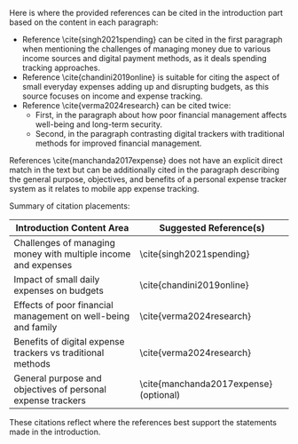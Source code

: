 Here is where the provided references can be cited in the introduction part based on the content in each paragraph:

- Reference \cite{singh2021spending} can be cited in the first paragraph when mentioning the
        challenges of managing money due to various income sources and digital payment methods, as it deals
        spending tracking approaches.
- Reference \cite{chandini2019online} is suitable for citing the aspect of small everyday expenses
        adding up and disrupting budgets, as this source focuses on income and expense tracking.
- Reference \cite{verma2024research} can be cited twice:
  - First, in the paragraph about how poor financial management affects well-being and long-term security.
  - Second, in the paragraph contrasting digital trackers with traditional methods for improved
        financial management.

References \cite{manchanda2017expense} does not have an explicit direct match in the text but can
be additionally cited in the paragraph describing the general purpose, objectives, and benefits of
a personal expense tracker system as it relates to mobile app expense tracking.

Summary of citation placements:

| Introduction Content Area                                        | Suggested Reference(s)                 |
|------------------------------------------------------------------|----------------------------------------|
| Challenges of managing money with multiple income and expenses   | \cite{singh2021spending}               |
| Impact of small daily expenses on budgets                        | \cite{chandini2019online}              |
| Effects of poor financial management on well-being and family    | \cite{verma2024research}               |
| Benefits of digital expense trackers vs traditional methods      | \cite{verma2024research}               |
| General purpose and objectives of personal expense trackers      | \cite{manchanda2017expense} (optional) |

These citations reflect where the references best support the statements made in the introduction.
